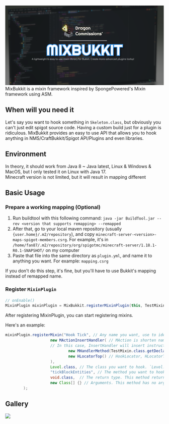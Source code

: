 ![MixBukkit](https://github.com/DragonCommissions/MixBukkit/raw/master/MixBukkit.png)
MixBukkit is a mixin framework inspired by SpongePowered's Mixin framework using ASM.

## When will you need it
Let's say you want to hook something in `Skeleton.class`, but obviously you can't just edit spigot source code. Having a custom build just for a plugin is ridiculous. MixBukkit provides an easy to use API that allows you to hook anything in NMS/CraftBukkit/Spigot API/Plugins and even libraries.

## Environment
In theory, it should work from Java 8 ~ Java latest, Linux & Windows & MacOS, but I only tested it on Linux with Java 17.<br>
Minecraft version is not limited, but it will result in mapping different

## Basic Usage
### Prepare a working mapping (Optional)
1. Run buildtool with this following command: `java -jar BuildTool.jar --rev <version that supports remapping> --remapped`
2. After that, go to your local maven repository (usually `{user.home}/.m2/repository`), and copy `minecraft-server-<version>-maps-spigot-members.csrg`. For example, it's in `/home/fan87/.m2/repository/org/spigotmc/minecraft-server/1.18.1-R0.1-SNAPSHOT/` on my computer
3. Paste that file into the same directory as `plugin.yml`, and name it to anything you want. For example: `mapping.csrg`

If you don't do this step, it's fine, but you'll have to use Bukkit's mapping instead of remapped name.

### Register `MixinPlugin`
```java
// onEnable()
MixinPlugin mixinPlugin = MixBukkit.registerMixinPlugin(this, TestMixin.class.getClassLoader().getResourceAsStream("mapping.csrg" /* Type the mapping location here */));
```
After registering MixinPlugin, you can start registering mixins.


Here's an example:
```java
mixinPlugin.registerMixin("Hook Tick", // Any name you want, use to identify, so reloading plugin won't kill it
                    new MActionInsertHandler( // MAction is shorten name of MaxinAction, basically decides what to do with detected method.
                    // In this case, InsertHandler will insert instructions given by `MixinHandler` into location given by the `HookLocator`
                            new MHandlerMethod(TestMixin.class.getDeclaredMethod("tick"), false),  // MixinHandler, decides what to add. In thise case, it will add a method call (TestMixin.tick())
                            new HLocatorTop() // HookLocator, HLocatorTop will return the first line of code (which is 0), so when method is executed by Minecraft, it will also be executed
                    ),
                    Level.class, // The class you want to hook. `Level.class` is a class in NMS
                    "tickBlockEntities", // The method you want to hook. The name of it depends on your mapping. In this case, `tickBlockEntities()`(remapped.jar) is `R()`(server.jar), but you can pass `tickBlockEntities` instead of unreadable name
                    void.class,  // The return type. This method returns nothing, so `void`
                    new Class[] {} // Arguments. This method has no argument, so leave it empty.
        );
```

## Gallery
![](https://storage.gato.host/61068f9c11c02e002297ebf2/ZPMCC0j-t.png)
